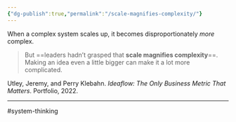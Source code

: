 ```yaml
---
{"dg-publish":true,"permalink":"/scale-magnifies-complexity/"}
---
```



When a complex system scales up, it becomes disproportionately *more* complex.

> But ==leaders hadn’t grasped that **scale magnifies complexity**==. Making an idea even a little bigger can make it a lot more complicated.

Utley, Jeremy, and Perry Klebahn. _Ideaflow: The Only Business Metric That Matters_. Portfolio, 2022.

---
#system-thinking